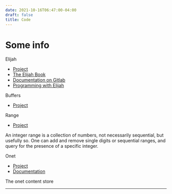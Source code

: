 ```yaml
---
date: 2021-10-16T06:47:00-04:00
draft: false
title: Code
---
```


# Some info

Elijah

* [Project](https://github.com/elijah-team/fluffy-umbrella/)
* [The Elijah Book](https://tripleo1.github.io/elijjah-book/)
* [Documentation on Gitlab](https://elijah-team.gitlab.io/elijah-lang/)
* [Programming with Elijah](https://elijah-team.github.io/programming-with-elijah/)

Buffers

* [Project](https://gitlab.com/tripleo1/buffers)

Range

* [Project](https://gitlab.com/Tripleo/range)

An integer range is a collection of numbers, not necessarily sequential, but usefully so.
One can add and remove single digits or sequential ranges, and query for the presence of
a specific integer.

Onet

* [Project](https://github.com/onet-team/onet)
* [Documentation](https://onet-team.github.io/onet/)

The onet content store

---
